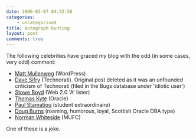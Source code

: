 ```yaml
---
date: 2006-03-07 04:32:58
categories:
    - uncategorised
title: autograph hunting
layout: post
comments: true
---
```

The following celebrities have graced my blog with the odd (in some
cases, very odd) comment:

-   [Matt Mullenweg](http://photomatt.net/) (WordPress)
-   [Dave Sifry](http://www.sifry.com/alerts/) (Technorati). Original
    post deleted as it was an unfounded criticism of Technorati (filed
    in the Bugs database under 'idiotic user')
-   [Stowe Boyd](http://stoweboyd.typepad.com/message/) (Web 2.0 'A'
    lister)
-   [Thomas Kyte](http://tkyte.blogspot.com/) (Oracle)
-   [Paul Stamatiou](http://www.paulstamatiou.com/) (student
    extraordinaire)
-   [Doug Burns](http://oracledoug.com/serendipity/) (roaming, humorous,
    loyal, Scottish Oracle DBA type)
-   [Norman Whiteside](http://www.manutdzone.com/legends/NormanWhiteside.htm)
    (MUFC)

One of these is a joke.
